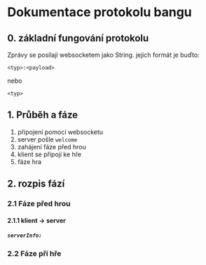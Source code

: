 # Dokumentace protokolu bangu
## 0. základní fungování protokolu
Zprávy se posílají websocketem jako String. jejich formát je buďto:

`<typ>:<payload>`

nebo

`<typ>`
## 1. Průběh a fáze
1) připojení pomocí websocketu
2) server pošle `welcome`
3) zahájení fáze před hrou
4) klient se připojí ke hře
5) fáze hra

## 2. rozpis fází
### 2.1 Fáze před hrou
#### 2.1.1 klient -> server
##### `serverInfo:` 

### 2.2 Fáze při hře

